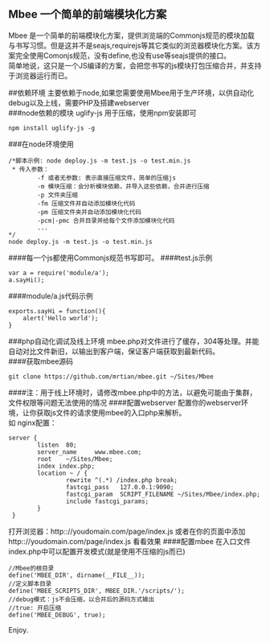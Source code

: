 ## Mbee  一个简单的前端模块化方案
  Mbee 是一个简单的前端模块化方案，提供浏览端的Commonjs规范的模块加载与书写习惯。但是这并不是seajs,requirejs等其它类似的浏览器模块化方案。该方案完全使用Comonjs规范，没有define,也没有use等seajs提供的接口。    
  简单地说，这只是一个JS编译的方案，会把您书写的js模块打包压缩合并，并支持于浏览器运行而已。

##依赖环境
主要依赖于node,如果您需要使用Mbee用于生产环境，以供自动化debug以及上线，需要PHP及搭建webserver  
###node依赖的模块
uglify-js 用于压缩，使用npm安装即可  


    npm install uglify-js -g


###在node环境使用

    /*脚本示例: node deploy.js -m test.js -o test.min.js  
     * 传入参数：  
            -f 或者无参数: 表示直接压缩文件，简单的压缩js  
            -m 模块压缩：会分析模块依赖，并导入这些依赖，合并进行压缩  
            -p 文件夹压缩  
            -fm 压缩文件并自动添加模块化代码  
            -pm 压缩文件夹并自动添加模块化代码  
            -pcm|-pmc 合并目录并给每个文件添加模块化代码  
            ...  
    */  
    node deploy.js -m test.js -o test.min.js

####每一个js都使用Commonjs规范书写即可。
####test.js示例

    var a = require('module/a');
    a.sayHi();

####module/a.js代码示例

    exports.sayHi = function(){
    	alert('Hello world');
    }

###php自动化调试及线上环境
mbee.php对文件进行了缓存，304等处理。并能自动对比文件新旧，以输出到客户端，保证客户端获取到最新代码。  
####获取mbee源码

    git clone https://github.com/mrtian/mbee.git ~/Sites/Mbee


####注：用于线上环境时，请修改mbee.php中的方法，以避免可能由于集群，文件权限等问题无法使用的情况
####配置webserver
配置你的webserver环境，让你获取js文件的请求使用mbee的入口php来解析。    
如 nginx配置：    

    server {
            listen  80;
            server_name     www.mbee.com;
            root    ~/Sites/Mbee;
            index index.php;
            location ~ / {
                    rewrite ^(.*) /index.php break;
                    fastcgi_pass   127.0.0.1:9090;
                    fastcgi_param  SCRIPT_FILENAME ~/Sites/Mbee/index.php;
                    include fastcgi_params;
            }
     }
   
 打开浏览器：http:://youdomain.com/page/index.js  或者在你的页面中添加 http:://youdomain.com/page/index.js 看看效果
 ####配置mbee
 在入口文件index.php中可以配置开发模式(就是使用不压缩的js而已)        
 
    //Mbee的根目录
    define('MBEE_DIR', dirname(__FILE__));
    //定义脚本目录
    define('MBEE_SCRIPTS_DIR', MBEE_DIR.'/scripts/');
    //debug模式：js不会压缩，以合并后的源码方式输出
    //true: 开启压缩
    define('MBEE_DEBUG', true);
  

 Enjoy.












